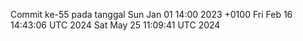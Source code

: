 Commit ke-55 pada tanggal Sun Jan 01 14:00 2023 +0100
Fri Feb 16 14:43:06 UTC 2024
Sat May 25 11:09:41 UTC 2024
